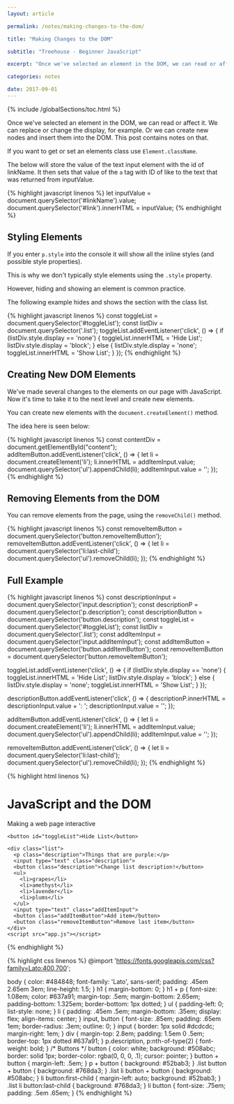 ```yaml
---
layout: article

permalink: /notes/making-changes-to-the-dom/

title: "Making Changes to the DOM"

subtitle: "Treehouse - Beginner JavaScript"

excerpt: "Once we've selected an element in the DOM, we can read or affect it. We can replace or change the display, for example. Or we can create new nodes and insert them into the DOM. This post contains notes on that."

categories: notes

date: 2017-09-01
---
```


{% include /globalSections/toc.html %}

Once we've selected an element in the DOM, we can read or affect it. We can replace or change the display, for example. Or we can create new nodes and insert them into the DOM. This post contains notes on that.

If you want to get or set an elements class use `Element.className`.

The below will store the value of the text input element with the id of linkName. It then sets that value of the `a` tag with ID of like to the text that was returned from inputValue.

{% highlight javascript linenos %}
let inputValue = document.querySelector('#linkName').value;
document.querySelector('#link').innerHTML = inputValue;
{% endhighlight %}

## Styling Elements

If you enter `p.style` into the console it will show all the inline styles (and possible style properties).

This is why we don't typically style elements using the `.style` property.

However, hiding and showing an element is common practice.

The following example hides and shows the section with the class list.

{% highlight javascript linenos %}
const toggleList = document.querySelector('#toggleList');
const listDiv = document.querySelector('.list');
toggleList.addEventListener('click', () => {
  if (listDiv.style.display == 'none') {
    toggleList.innerHTML = 'Hide List';
    listDiv.style.display = 'block';
  } else {
    listDiv.style.display = 'none';
    toggleList.innerHTML = 'Show List';
  }
});
{% endhighlight %}

## Creating New DOM Elements

We've made several changes to the elements on our page with JavaScript. Now it's time to take it to the next level and create new elements. 

You can create new elements with the `document.createElement()` method.

The idea here is seen below:

{% highlight javascript linenos %}
const contentDiv = document.getElementById("content");
addItemButton.addEventListener('click', () => {
  let li = document.createElement('li');
  li.innerHTML = addItemInput.value;
  document.querySelector('ul').appendChild(li);
  addItemInput.value = '';
});
{% endhighlight %}

## Removing Elements from the DOM

You can remove elements from the page, using the `removeChild()` method.

{% highlight javascript linenos %}
const removeItemButton = document.querySelector('button.removeItemButton');
removeItemButton.addEventListener('click', () => {
  let li = document.querySelector('li:last-child');
  document.querySelector('ul').removeChild(li);
});
{% endhighlight %}

## Full Example

{% highlight javascript linenos %}
const descriptionInput = document.querySelector('input.description');
const descriptionP = document.querySelector('p.description');
const descriptionButton = document.querySelector('button.description');
const toggleList = document.querySelector('#toggleList');
const listDiv = document.querySelector('.list');
const addItemInput = document.querySelector('input.addItemInput');
const addItemButton = document.querySelector('button.addItemButton');
const removeItemButton = document.querySelector('button.removeItemButton');

toggleList.addEventListener('click', () => {
  if (listDiv.style.display == 'none') {
    toggleList.innerHTML = 'Hide List';
    listDiv.style.display = 'block';
  } else {
    listDiv.style.display = 'none';
    toggleList.innerHTML = 'Show List';
  }
});

descriptionButton.addEventListener('click', () => {
  descriptionP.innerHTML = descriptionInput.value + ': ';
  descriptionInput.value = '';
});

addItemButton.addEventListener('click', () => {
  let li = document.createElement('li');
  li.innerHTML = addItemInput.value;
  document.querySelector('ul').appendChild(li);
  addItemInput.value = '';
});

removeItemButton.addEventListener('click', () => {
  let li = document.querySelector('li:last-child');
  document.querySelector('ul').removeChild(li);
});
{% endhighlight %}

{% highlight html linenos %}
<!DOCTYPE html>
<html>
  <head>
    <title>JavaScript and the DOM</title>
    <link rel="stylesheet" href="css/style.css">
  </head>
  <body>
    <h1 id="myHeading">JavaScript and the DOM</h1>
    <p>Making a web page interactive</p>
    
    <button id="toggleList">Hide List</button>
    
    <div class="list">
      <p class="description">Things that are purple:</p>
      <input type="text" class="description">
      <button class="description">Change list description!</button>
      <ul>
        <li>grapes</li>
        <li>amethyst</li>
        <li>lavender</li>
        <li>plums</li>
      </ul>
      <input type="text" class="addItemInput">
      <button class="addItemButton">Add item</button>
      <button class="removeItemButton">Remove last item</button>
    </div>
    <script src="app.js"></script>
  </body>
</html>
{% endhighlight %}

{% highlight css linenos %}
@import 'https://fonts.googleapis.com/css?family=Lato:400,700';

body {
  color: #484848;
  font-family: 'Lato', sans-serif;
  padding: .45em 2.65em 3em;
  line-height: 1.5;
}
h1 {
  margin-bottom: 0;
}
h1 + p {
  font-size: 1.08em;
  color: #637a91;
  margin-top: .5em;
  margin-bottom: 2.65em;
  padding-bottom: 1.325em;
  border-bottom: 1px dotted;
}
ul {
  padding-left: 0;
  list-style: none;
}
li {
  padding: .45em .5em;
  margin-bottom: .35em;
  display: flex;
  align-items: center;
}
input,
button {
  font-size: .85em;
  padding: .65em 1em;
  border-radius: .3em;
  outline: 0;
}
input {
  border: 1px solid #dcdcdc;
  margin-right: 1em;
}
div {
  margin-top: 2.8em;
  padding: 1.5em 0 .5em;
  border-top: 1px dotted #637a91;
}
p.description,
p:nth-of-type(2) {
  font-weight: bold;
}
/* Buttons */
button {
  color: white;
  background: #508abc;
  border: solid 1px;
  border-color: rgba(0, 0, 0, .1);
  cursor: pointer;
}
button + button {
  margin-left: .5em;
}
p + button {
  background: #52bab3;
}
.list button + button {
  background: #768da3;
}
.list li button + button {
  background: #508abc;
}
li button:first-child {
  margin-left: auto;
  background: #52bab3;
}
.list li button:last-child {
  background: #768da3;
}
li button {
  font-size: .75em;
  padding: .5em .65em;
}
{% endhighlight %}